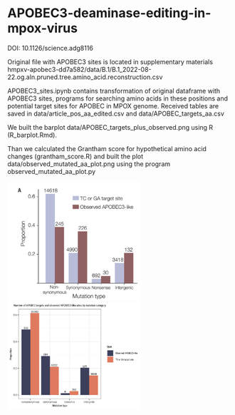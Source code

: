 # APOBEC3-deaminase-editing-in-mpox-virus
DOI: 10.1126/science.adg8116

Original file with APOBEC3 sites is located in supplementary materials hmpxv-apobec3-dd7a582/data/B.1/B.1_2022-08-22.og.aln.pruned.tree.amino_acid.reconstruction.csv

APOBEC3_sites.ipynb contains transformation of original dataframe with APOBEC3 sites, programs for searching amino acids in these positions and potential target sites for APOBEC in MPOX genome. Received tables are saved in data/article_pos_aa_edited.csv and data/APOBEC_targets_aa.csv

We built the barplot data/APOBEC_targets_plus_observed.png using R (R_barplot.Rmd).

Than we calculated the Grantham score for hypothetical amino acid changes (grantham_score.R) and built the plot data/observed_mutated_aa_plot.png using the program observed_mutated_aa_plot.py


<img src="plots/fig2A_original.png" width="300"> <img src="plots/fig2A_fixed.png" width="300">
